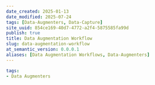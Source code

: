 ```yaml
---
date_created: 2025-01-13
date_modified: 2025-07-24
tags: [Data-Augmenters, Data-Capture]
site_uuid: 854ce169-40d7-4772-a2f4-5875585fa99d
publish: true
title: Data Augmentation Workflow
slug: data-augmentation-workflow
at_semantic_version: 0.0.0.1
aliases: [Data Augmentation Workflows, Data-Augmenters]
---
```



```yaml toolingGallery
tags: 
- Data Augmenters
```
